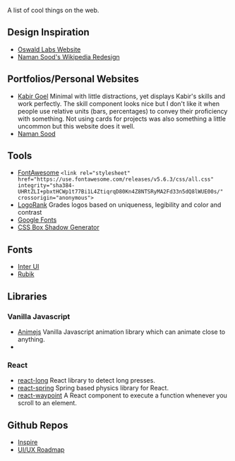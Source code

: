 A list of cool things on the web.

## Design Inspiration
 - [Oswald Labs Website](https://oswaldlabs.com)
 - [Naman Sood's Wikipedia Redesign](https://wikipedia.nsood.in)

## Portfolios/Personal Websites
 - [Kabir Goel](https://kabirgoel.com)
   Minimal with little distractions, yet displays Kabir's skills and work perfectly. The skill component looks nice but I don't like it when people use relative units (bars, percentages) to convey their proficiency with something. Not using cards for projects was also something a little uncommon but this website does it well.
 - [Naman Sood](https://nsood.in)
   
## Tools
 - [FontAwesome](https://fontawesome.com)
   `<link rel="stylesheet" href="https://use.fontawesome.com/releases/v5.6.3/css/all.css" integrity="sha384-UHRtZLI+pbxtHCWp1t77Bi1L4ZtiqrqD80Kn4Z8NTSRyMA2Fd33n5dQ8lWUE00s/" crossorigin="anonymous">`
 - [LogoRank](https://brandmark.io/logo-rank/)
   Grades logos based on uniqueness, legibility and color and contrast
 - [Google Fonts](https://fonts.google.com)
 - [CSS Box Shadow Generator](https://www.cssmatic.com/box-shadow)
   
## Fonts
 - [Inter UI](https://rsms.me/inter)
 - [Rubik](https://fonts.google.com/specimen/Rubik)
 
## Libraries
### Vanilla Javascript
 - [Animejs](https://animejs.com)
   Vanilla Javascript animation library which can animate close to anything.
 - 
### React
 - [react-long](https://github.com/kitze/react-long)
   React library to detect long presses.
 - [react-spring](https://github.com/react-spring/react-spring)
   Spring based physics library for React.
 - [react-waypoint](https://github.com/brigade/react-waypoint)
   A React component to execute a function whenever you scroll to an element.

## Github Repos
 - [Inspire](https://github.com/NoahBuscher/Inspire)
 - [UI/UX Roadmap](https://github.com/togiberlin/ui-ux-designer-roadmap)
